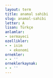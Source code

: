 ```yaml
---
layout: term
title: anamal sahibi
slug: anamal-sahibi
letter: A
lisan: Türkçe
anlamlar:
- sermayeci
ozellikler:
- - isim
  - ekonomi
ornekler:
- - ''
orneklerkaynak:
- - ''
---
```

